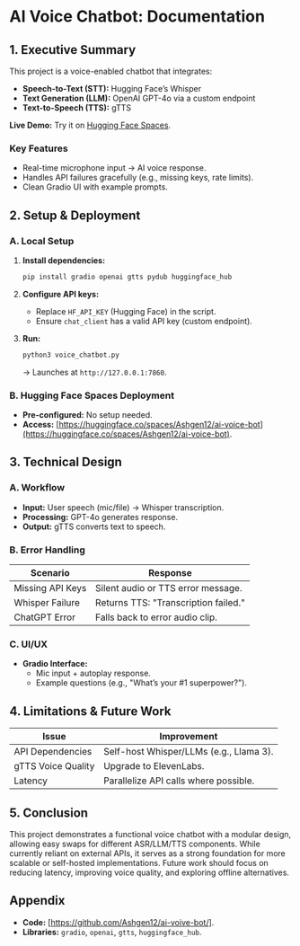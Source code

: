 # AI Voice Chatbot: Documentation

## 1. Executive Summary

This project is a voice-enabled chatbot that integrates:

*   **Speech-to-Text (STT):** Hugging Face’s Whisper
*   **Text Generation (LLM):** OpenAI GPT-4o via a custom endpoint
*   **Text-to-Speech (TTS):** gTTS

**Live Demo:** Try it on [Hugging Face Spaces](https://huggingface.co/spaces/Ashgen12/ai-voice-bot).

### Key Features

*   Real-time microphone input → AI voice response.
*   Handles API failures gracefully (e.g., missing keys, rate limits).
*   Clean Gradio UI with example prompts.

## 2. Setup & Deployment

### A. Local Setup

1.  **Install dependencies:**

    ```bash
    pip install gradio openai gtts pydub huggingface_hub
    ```

2.  **Configure API keys:**

    *   Replace `HF_API_KEY` (Hugging Face) in the script.
    *   Ensure `chat_client` has a valid API key (custom endpoint).

3.  **Run:**

    ```bash
    python3 voice_chatbot.py
    ```

    → Launches at `http://127.0.0.1:7860`.

### B. Hugging Face Spaces Deployment

*   **Pre-configured:** No setup needed.
*   **Access:** [https://huggingface.co/spaces/Ashgen12/ai-voice-bot](https://huggingface.co/spaces/Ashgen12/ai-voice-bot).

## 3. Technical Design

### A. Workflow

*   **Input:** User speech (mic/file) → Whisper transcription.
*   **Processing:** GPT-4o generates response.
*   **Output:** gTTS converts text to speech.

### B. Error Handling

| Scenario           | Response                                     |
| ------------------ | -------------------------------------------- |
| Missing API Keys   | Silent audio or TTS error message.          |
| Whisper Failure    | Returns TTS: "Transcription failed."        |
| ChatGPT Error      | Falls back to error audio clip.              |

### C. UI/UX

*   **Gradio Interface:**
    *   Mic input + autoplay response.
    *   Example questions (e.g., "What’s your #1 superpower?").

## 4. Limitations & Future Work

| Issue                 | Improvement                                  |
| --------------------- | -------------------------------------------- |
| API Dependencies      | Self-host Whisper/LLMs (e.g., Llama 3).        |
| gTTS Voice Quality    | Upgrade to ElevenLabs.                       |
| Latency               | Parallelize API calls where possible.        |

## 5. Conclusion

This project demonstrates a functional voice chatbot with a modular design, allowing easy swaps for different ASR/LLM/TTS components. While currently reliant on external APIs, it serves as a strong foundation for more scalable or self-hosted implementations. Future work should focus on reducing latency, improving voice quality, and exploring offline alternatives.

## Appendix

*   **Code:** [https://github.com/Ashgen12/ai-voive-bot/].
*   **Libraries:** `gradio`, `openai`, `gtts`, `huggingface_hub`.
